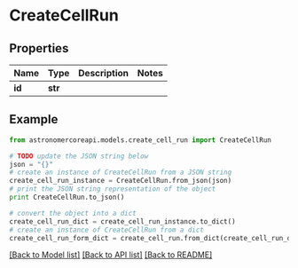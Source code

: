 # CreateCellRun


## Properties
Name | Type | Description | Notes
------------ | ------------- | ------------- | -------------
**id** | **str** |  | 

## Example

```python
from astronomercoreapi.models.create_cell_run import CreateCellRun

# TODO update the JSON string below
json = "{}"
# create an instance of CreateCellRun from a JSON string
create_cell_run_instance = CreateCellRun.from_json(json)
# print the JSON string representation of the object
print CreateCellRun.to_json()

# convert the object into a dict
create_cell_run_dict = create_cell_run_instance.to_dict()
# create an instance of CreateCellRun from a dict
create_cell_run_form_dict = create_cell_run.from_dict(create_cell_run_dict)
```
[[Back to Model list]](../README.md#documentation-for-models) [[Back to API list]](../README.md#documentation-for-api-endpoints) [[Back to README]](../README.md)


